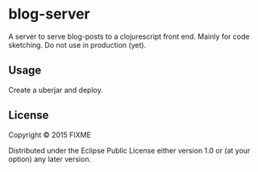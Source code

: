 # blog-server

A server to serve blog-posts to a clojurescript front end. Mainly for code sketching. Do not use in production (yet).

## Usage

Create a uberjar and deploy. 

## License

Copyright © 2015 FIXME

Distributed under the Eclipse Public License either version 1.0 or (at
your option) any later version.
